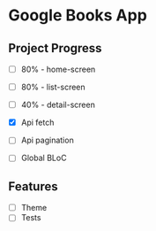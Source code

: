 # Google Books App

## Project Progress
- [ ] 80% - home-screen
- [ ] 80% - list-screen
- [ ] 40% - detail-screen
- [x] Api fetch
- [ ] Api pagination
- [ ] Global BLoC

 
## Features
- [ ] Theme
- [ ] Tests
